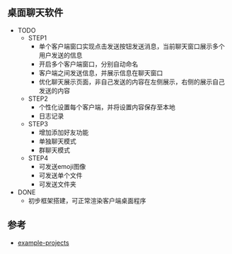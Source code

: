 ## 桌面聊天软件
- TODO
  - STEP1
    - 单个客户端窗口实现点击发送按钮发送消息，当前聊天窗口展示多个用户发送的信息
    - 开启多个客户端窗口，分别自动命名
    - 客户端之间发送信息，并展示信息在聊天窗口
    - 优化聊天展示页面，非自己发送的内容在左侧展示，右侧的展示自己发送的内容
  - STEP2
    - 个性化设置每个客户端，并将设置内容保存至本地
    - 日志记录
  - STEP3
    - 增加添加好友功能
    - 单独聊天模式
    - 群聊天模式
  - STEP4
    - 可发送emoji图像
    - 可发送单个文件
    - 可发送文件夹
- DONE
  - 初步框架搭建，可正常渲染客户端桌面程序

## 参考
- [example-projects](https://github.com/DioxusLabs/example-projects)